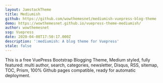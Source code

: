 ```yaml
---
layout: JamstackTheme
title: Mediumish
github: https://github.com/wowthemesnet/mediumish-vuepress-blog-theme
demo: https://wowthemesnet.github.io/vuepress-theme-mediumish/
author: wowthemesnet
ssg: Vuepress
date: 2020-04-08T17:50:17.000Z
description: ':mediumish: A blog theme for Vuepress'
stale: false
---
```


This is a free VuePress Bootstrap Blogging Theme, Medium styled, fully featured: multi author, search, categories, newsletter, Disqus, RSS, sitemap, TOC, Prism, 100% Github pages compatible, ready for automatic deployment.
